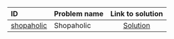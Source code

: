 | ID | Problem name | Link to solution |
|:---|:---|:---:|
| [shopaholic](https://open.kattis.com/problems/shopaholic) | Shopaholic | [Solution](https://github.com/versenyi98/kattis-solutions/tree/main/solutions/Shopaholic)|
